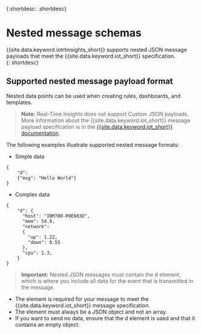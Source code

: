 {:shortdesc: .shortdesc}

# Nested message schemas

{{site.data.keyword.iotrtinsights_short}} supports nested JSON message payloads that meet the {{site.data.keyword.iot_short}} specification.   
{: shortdesc}

## Supported nested message payload format
Nested data points can be used when creating rules, dashboards, and templates.

>**Note:** Real-Time Insights does not support Custom JSON payloads. More information about the {{site.data.keyword.iot_short}} message payload specification is in the [{{site.data.keyword.iot_short}} documentation](https://docs.internetofthings.ibmcloud.com/messaging/payload.html).

The following examples illustrate supported nested message formats:
- Simple data  
```
{
    "d":
    {"msg": "Hello World"}  
}
```

- Complex data
```
{
    "d": {  
      "host": "IBM700-R9E683D",  
      "mem": 54.9,  
      "network":
      {  
        "up": 1.22,  
        "down": 0.55  
      },  
      "cpu": 1.3,  
    }  
}
```  

>**Important:** Nested JSON messages must contain the d element, which is where you include all data for the event that is transmitted in the message.
- The element is required for your message to meet the {{site.data.keyword.iot_short}} message specification.
- The element must always be a JSON object and not an array.
- If you want to send no data, ensure that the d element is used and that it contains an empty object.

